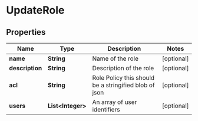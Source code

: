 

# UpdateRole

## Properties

Name | Type | Description | Notes
------------ | ------------- | ------------- | -------------
**name** | **String** | Name of the role |  [optional]
**description** | **String** | Description of the role |  [optional]
**acl** | **String** | Role Policy this should be a stringified blob of json |  [optional]
**users** | **List&lt;Integer&gt;** | An array of user identifiers |  [optional]



